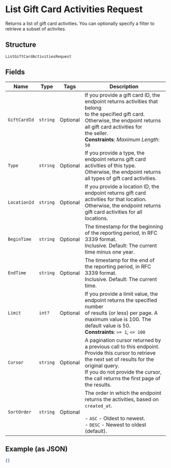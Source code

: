 
# List Gift Card Activities Request

Returns a list of gift card activities. You can optionally specify a filter to retrieve a
subset of activites.

## Structure

`ListGiftCardActivitiesRequest`

## Fields

| Name | Type | Tags | Description |
|  --- | --- | --- | --- |
| `GiftCardId` | `string` | Optional | If you provide a gift card ID, the endpoint returns activities that belong<br>to the specified gift card. Otherwise, the endpoint returns all gift card activities for<br>the seller.<br>**Constraints**: *Maximum Length*: `50` |
| `Type` | `string` | Optional | If you provide a type, the endpoint returns gift card activities of this type.<br>Otherwise, the endpoint returns all types of gift card activities. |
| `LocationId` | `string` | Optional | If you provide a location ID, the endpoint returns gift card activities for that location.<br>Otherwise, the endpoint returns gift card activities for all locations. |
| `BeginTime` | `string` | Optional | The timestamp for the beginning of the reporting period, in RFC 3339 format.<br>Inclusive. Default: The current time minus one year. |
| `EndTime` | `string` | Optional | The timestamp for the end of the reporting period, in RFC 3339 format.<br>Inclusive. Default: The current time. |
| `Limit` | `int?` | Optional | If you provide a limit value, the endpoint returns the specified number<br>of results (or less) per page. A maximum value is 100. The default value is 50.<br>**Constraints**: `>= 1`, `<= 100` |
| `Cursor` | `string` | Optional | A pagination cursor returned by a previous call to this endpoint.<br>Provide this cursor to retrieve the next set of results for the original query.<br>If you do not provide the cursor, the call returns the first page of the results. |
| `SortOrder` | `string` | Optional | The order in which the endpoint returns the activities, based on `created_at`.<br><br>- `ASC` - Oldest to newest.<br>- `DESC` - Newest to oldest (default). |

## Example (as JSON)

```json
{}
```

